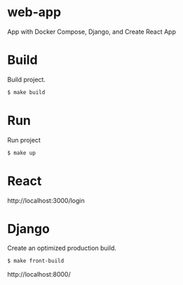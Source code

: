 # web-app
App with Docker Compose, Django, and Create React App

# Build
Build project.

```bash
$ make build
```

# Run
Run project

```bash
$ make up
```
# React

http://localhost:3000/login

# Django

Create an optimized production build.

```bash
$ make front-build
```

http://localhost:8000/
